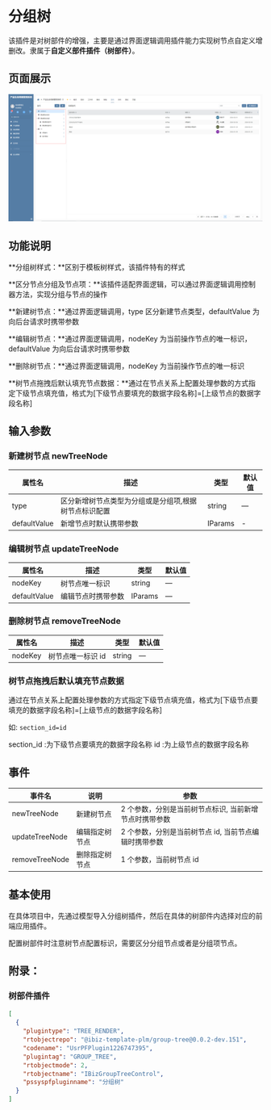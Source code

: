 # 分组树

该插件是对树部件的增强，主要是通过界面逻辑调用插件能力实现树节点自定义增删改。隶属于**自定义部件插件（树部件）**。

## 页面展示

![image](./public/assets/images/scene.png)

## 功能说明

**分组树样式：**区别于模板树样式，该插件特有的样式

**区分节点分组及节点项：**该插件适配界面逻辑，可以通过界面逻辑调用控制器方法，实现分组与节点的操作

**新建树节点：**通过界面逻辑调用，type 区分新建节点类型，defaultValue 为向后台请求时携带参数

**编辑树节点：**通过界面逻辑调用，nodeKey 为当前操作节点的唯一标识，defaultValue 为向后台请求时携带参数

**删除树节点：**通过界面逻辑调用，nodeKey 为当前操作节点的唯一标识

**树节点拖拽后默认填充节点数据：**通过在节点关系上配置处理参数的方式指定下级节点填充值，格式为[下级节点要填充的数据字段名称]=[上级节点的数据字段名称]

## 输入参数

### 新建树节点 newTreeNode

| 属性名       | 描述                                                  | 类型    | 默认值 |
| ------------ | ----------------------------------------------------- | ------- | ------ |
| type         | 区分新增树节点类型为分组或是分组项,根据树节点标识配置 | string  | —      |
| defaultValue | 新增节点时默认携带参数                                | IParams | -      |

### 编辑树节点 updateTreeNode

| 属性名       | 描述               | 类型    | 默认值 |
| ------------ | ------------------ | ------- | ------ |
| nodeKey      | 树节点唯一标识     | string  | —      |
| defaultValue | 编辑节点时携带参数 | IParams | —      |

### 删除树节点 removeTreeNode

| 属性名  | 描述              | 类型   | 默认值 |
| ------- | ----------------- | ------ | ------ |
| nodeKey | 树节点唯一标识 id | string | —      |

### 树节点拖拽后默认填充节点数据

通过在节点关系上配置处理参数的方式指定下级节点填充值，格式为[下级节点要填充的数据字段名称]=[上级节点的数据字段名称]

如: `section_id=id`

section_id :为下级节点要填充的数据字段名称
id :为上级节点的数据字段名称

## 事件

| 事件名         | 说明           | 参数                                                   |
| -------------- | -------------- | ------------------------------------------------------ |
| newTreeNode    | 新建树节点     | 2 个参数，分别是当前树节点标识, 当前新增节点时携带参数 |
| updateTreeNode | 编辑指定树节点 | 2 个参数，分别是当前树节点 id, 当前节点编辑时携带参数  |
| removeTreeNode | 删除指定树节点 | 1 个参数，当前树节点 id                                |

## 基本使用

在具体项目中，先通过模型导入分组树插件，然后在具体的树部件内选择对应的前端应用插件。

配置树部件时注意树节点配置标识，需要区分分组节点或者是分组项节点。

## 附录：

### 树部件插件

```json
[
  {
    "plugintype": "TREE_RENDER",
    "rtobjectrepo": "@ibiz-template-plm/group-tree@0.0.2-dev.151",
    "codename": "UsrPFPlugin1226747395",
    "plugintag": "GROUP_TREE",
    "rtobjectmode": 2,
    "rtobjectname": "IBizGroupTreeControl",
    "pssyspfpluginname": "分组树"
  }
]
```
